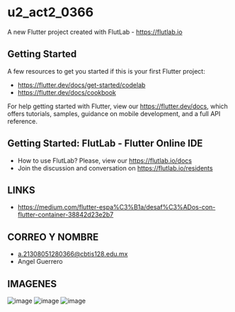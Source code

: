 # u2_act2_0366

A new Flutter project created with FlutLab - https://flutlab.io

## Getting Started

A few resources to get you started if this is your first Flutter project:

- https://flutter.dev/docs/get-started/codelab
- https://flutter.dev/docs/cookbook

For help getting started with Flutter, view our
https://flutter.dev/docs, which offers tutorials,
samples, guidance on mobile development, and a full API reference.

## Getting Started: FlutLab - Flutter Online IDE

- How to use FlutLab? Please, view our https://flutlab.io/docs
- Join the discussion and conversation on https://flutlab.io/residents
## LINKS
- https://medium.com/flutter-espa%C3%B1a/desaf%C3%ADos-con-flutter-container-38842d23e2b7
## CORREO Y NOMBRE
- a.21308051280366@cbtis128.edu.mx
- Angel Guerrero
## IMAGENES
![image](https://github.com/GuerreroA128/U2_ACT2_0366/assets/143743819/a5b38341-558d-44c4-b97f-6d8c4eee2b8b)
![image](https://github.com/GuerreroA128/U2_ACT2_0366/assets/143743819/6b9d5fd2-ca5e-4b93-ade6-da737a1ffcdf)
![image](https://github.com/GuerreroA128/U2_ACT2_0366/assets/143743819/dc1a290b-6c9a-4e51-bda4-8cc59a77b38c)




